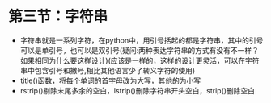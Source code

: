 # 第三节：字符串

* 字符串就是一系列字符，在python中，用引号括起的都是字符串，其中的引号可以是单引号，也可以是双引号\(疑问:两种表达字符串的方式有没有不一样？如果相同为什么要这样设计\)\(应该是一样的，这样的设计更灵活，可以在字符串中包含引号和撇号,相比其他语言少了转义字符的使用\)
* title\(\)函数，将每个单词的首字母改为大写，其他的为小写
* rstrip\(\)剔除末尾多余的空白，lstrip\(\)删除字符串开头空白，strip\(\)删除空白



